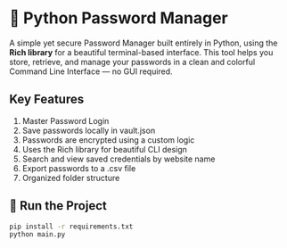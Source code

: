 # 🔐 Python Password Manager

A simple yet secure Password Manager built entirely in Python, using the **Rich library** for a beautiful terminal-based interface.
This tool helps you store, retrieve, and manage your passwords in a clean and colorful Command Line Interface — no GUI required.

## Key Features
1. Master Password Login
2. Save passwords locally in vault.json
3. Passwords are encrypted using a custom logic
4. Uses the Rich library for beautiful CLI design
5. Search and view saved credentials by website name
6. Export passwords to a .csv file
7. Organized folder structure

## 🚀 Run the Project

```bash
pip install -r requirements.txt
python main.py
